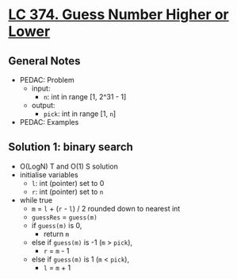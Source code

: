 # [LC 374. Guess Number Higher or Lower](https://leetcode.com/problems/guess-number-higher-or-lower/)

## General Notes

- PEDAC: Problem
  - input:
    - `n`: int in range \[1, 2^31 - 1]
  - output:
    - `pick`: int in range \[1, `n`]
- PEDAC: Examples

## Solution 1: binary search

- O(LogN) T and O(1) S solution
- initialise variables
  - `l`: int (pointer) set to 0
  - `r`: int (pointer) set to `n`
- while true
  - `m` = `l` + (`r` - `l`) / 2 rounded down to nearest int
  - `guessRes` = `guess(m)`
  - if `guess(m)` is 0,
    - return `m`
  - else if `guess(m)` is -1 (`m` > `pick`),
    - `r` = `m` - 1
  - else if `guess(m)` is 1 (`m` < `pick`),
    - `l` = `m` + 1
